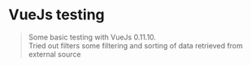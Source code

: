 # VueJs testing
> Some basic testing with VueJs 0.11.10.  
> Tried out filters some filtering and sorting of data retrieved from external source